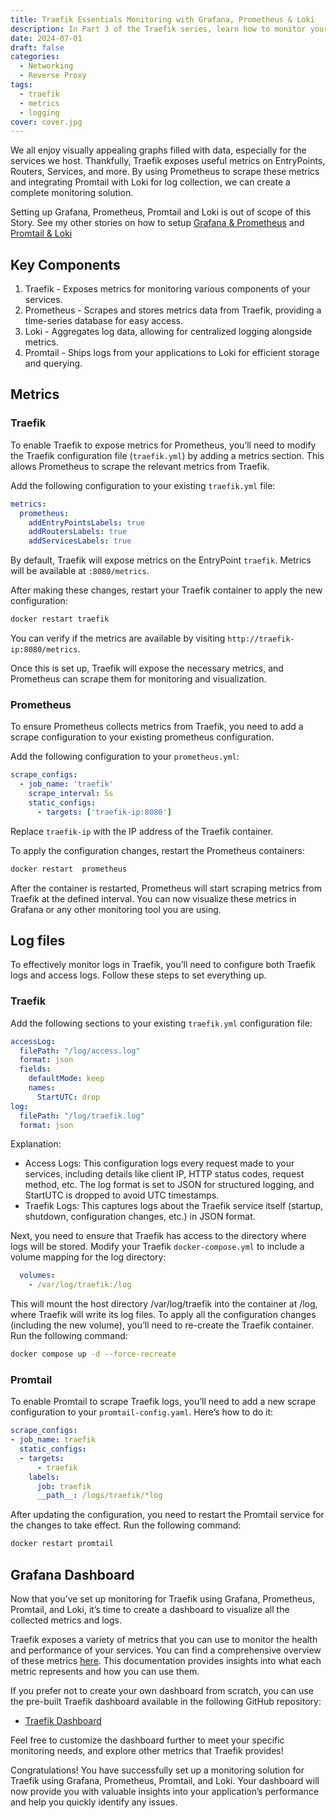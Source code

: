 ```yaml
---
title: Traefik Essentials Monitoring with Grafana, Prometheus & Loki
description: In Part 3 of the Traefik series, learn how to monitor your Traefik instance’s performance using Prometheus, Loki, and Grafana.
date: 2024-07-01
draft: false
categories:
  - Networking
  - Reverse Proxy
tags:
  - traefik
  - metrics
  - logging
cover: cover.jpg
---
```


We all enjoy visually appealing graphs filled with data, especially for the services we host. Thankfully, Traefik exposes useful metrics on EntryPoints, Routers, Services, and more. By using Prometheus to scrape these metrics and integrating Promtail with Loki for log collection, we can create a complete monitoring solution.

Setting up Grafana, Prometheus, Promtail and Loki is out of scope of this Story. See my other stories on how to setup [Grafana & Prometheus](../host-container-monitoring-with-prometheus) and [Promtail & Loki](../log-monitoring-with-loki-promtail)

## Key Components

1. Traefik - Exposes metrics for monitoring various components of your services.
2. Prometheus - Scrapes and stores metrics data from Traefik, providing a time-series database for easy access.
3. Loki - Aggregates log data, allowing for centralized logging alongside metrics.
4. Promtail - Ships logs from your applications to Loki for efficient storage and querying.


## Metrics

### Traefik

To enable Traefik to expose metrics for Prometheus, you’ll need to modify the Traefik configuration file (`traefik.yml`) by adding a metrics section. This allows Prometheus to scrape the relevant metrics from Traefik.

Add the following configuration to your existing `traefik.yml` file:

```yaml {filename="traefik.yml"}
metrics: 
  prometheus:
    addEntryPointsLabels: true
    addRoutersLabels: true
    addServicesLabels: true
```
By default, Traefik will expose metrics on the EntryPoint `traefik`. Metrics will be available at `:8080/metrics`.

After making these changes, restart your Traefik container to apply the new configuration:

```bash
docker restart traefik
```
You can verify if the metrics are available by visiting `http://traefik-ip:8080/metrics`.

Once this is set up, Traefik will expose the necessary metrics, and Prometheus can scrape them for monitoring and visualization.

### Prometheus
To ensure Prometheus collects metrics from Traefik, you need to add a scrape configuration to your existing prometheus configuration.

Add the following configuration to your `prometheus.yml`:
```yaml {filename="prometheus.yml"}  
scrape_configs:
  - job_name: 'traefik'
    scrape_interval: 5s
    static_configs:
      - targets: ['traefik-ip:8080']
```
Replace `traefik-ip` with the IP address of the Traefik container.

To apply the configuration changes, restart the Prometheus containers:

```bash
docker restart  prometheus
```

After the container is restarted, Prometheus will start scraping metrics from Traefik at the defined interval. You can now visualize these metrics in Grafana or any other monitoring tool you are using.

## Log files

To effectively monitor logs in Traefik, you’ll need to configure both Traefik logs and access logs. Follow these steps to set everything up.

### Traefik

Add the following sections to your existing `traefik.yml` configuration file:

```yaml {filename="traefik.yml"}
accessLog:
  filePath: "/log/access.log"
  format: json
  fields:
    defaultMode: keep
    names:
      StartUTC: drop
log:
  filePath: "/log/traefik.log"
  format: json
```
Explanation:
 - Access Logs: This configuration logs every request made to your services, including details like client IP, HTTP status codes, request method, etc. The log format is set to JSON for structured logging, and StartUTC is dropped to avoid UTC timestamps.
 - Traefik Logs: This captures logs about the Traefik service itself (startup, shutdown, configuration changes, etc.) in JSON format.

Next, you need to ensure that Traefik has access to the directory where logs will be stored. Modify your Traefik `docker-compose.yml` to include a volume mapping for the log directory:

```yaml {filename="docker-compose.yml"}
  volumes:
    - /var/log/traefik:/log
```
This will mount the host directory /var/log/traefik into the container at /log, where Traefik will write its log files.
To apply all the configuration changes (including the new volume), you’ll need to re-create the Traefik container. Run the following command:

```bash
docker compose up -d --force-recreate
```

### Promtail

To enable Promtail to scrape Traefik logs, you’ll need to add a new scrape configuration to your `promtail-config.yaml`. Here’s how to do it:

```yaml {filename="promtail.yml"}
scrape_configs:
- job_name: traefik
  static_configs:
  - targets:
      - traefik
    labels:
      job: traefik
      __path__: /logs/traefik/*log
```
After updating the configuration, you need to restart the Promtail service for the changes to take effect. Run the following command:

```bash
docker restart promtail
```

## Grafana Dashboard
Now that you’ve set up monitoring for Traefik using Grafana, Prometheus, Promtail, and Loki, it’s time to create a dashboard to visualize all the collected metrics and logs.

Traefik exposes a variety of metrics that you can use to monitor the health and performance of your services. You can find a comprehensive overview of these metrics [here](https://doc.traefik.io/traefik/observability/metrics/overview/#global-metrics). This documentation provides insights into what each metric represents and how you can use them.

If you prefer not to create your own dashboard from scratch, you can use the pre-built Traefik dashboard available in the following GitHub repository:

* [Traefik Dashboard](https://github.com/svenvg93/Grafana-Dashboard/tree/master/traefik)

Feel free to customize the dashboard further to meet your specific monitoring needs, and explore other metrics that Traefik provides!

Congratulations! You have successfully set up a monitoring solution for Traefik using Grafana, Prometheus, Promtail, and Loki. Your dashboard will now provide you with valuable insights into your application’s performance and help you quickly identify any issues.

